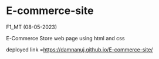 # E-commerce-site
F1_MT (08-05-2023)

E-Commerce Store web page using html and css

deployed link =https://damnanuj.github.io/E-commerce-site/
